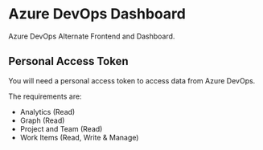 # Azure DevOps Dashboard

Azure DevOps Alternate Frontend and Dashboard.

## Personal Access Token

You will need a personal access token to access data from Azure DevOps.

The requirements are:

- Analytics (Read)
- Graph (Read)
- Project and Team (Read)
- Work Items (Read, Write & Manage)
